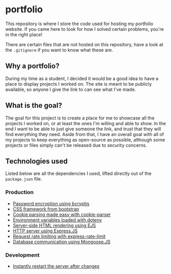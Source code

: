 # portfolio
This repository is where I store the code used for hosting my portfolio website.
If you came here to look for how I solved certain problems, you're in the right place!

There are certain files that are not hosted on this repository, have a look at the `.gitignore` if you want to know what these are.

## Why a portfolio?
During my time as a student, I decided it would be a good idea to have a place to display projects I worked on.
The site is meant to be publicly available, so anyone I give the link to can see what I've made.

## What is the goal?
The goal for this project is to create a place for me to showcase all the projects I worked on, or at least the ones I'm willing and able to show. In the end I want to be able to just give someone the link, and trust that they will find everything they need.
Aside from that, I have an overall goal with all of my projects to keep everything as open-source as possible, although some projects or files simply can't be released due to security concerns.

## Technologies used
Listed below are all the dependencies I used, lifted directly out of the `package.json` file.
### Production
- [Password encryption using bcryptjs](https://www.npmjs.com/package/bcryptjs)
- [CSS framework from bootstrap](https://www.npmjs.com/package/bootstrap)
- [Cookie parsing made easy with cookie-parser](https://www.npmjs.com/package/cookie-parser)
- [Environment variables loaded with dotenv](https://www.npmjs.com/package/dotenv)
- [Server-side HTML rendering using EJS](https://www.npmjs.com/package/ejs)
- [HTTP server using Express.JS](https://www.npmjs.com/package/express)
- [Request rate limiting with express-rate-limit](https://www.npmjs.com/package/express-rate-limit)
- [Database communication using Mongoose.JS](https://www.npmjs.com/package/mongoose)

### Development
- [Instantly restart the server after changes](https://www.npmjs.com/package/nodemon)

